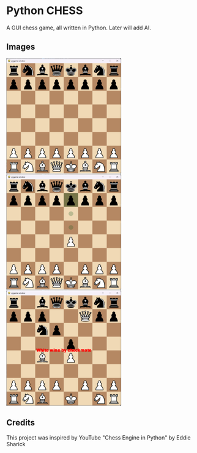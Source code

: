 # Python CHESS
A GUI chess game, all written in Python. 
Later will add AI.
<br>

## Images
<img src="https://github.com/tejas-rathi05/Chess-Python/blob/main/Screenshots/1.png" width="300" height="300" />
<img src="https://github.com/tejas-rathi05/Chess-Python/blob/main/Screenshots/2.png" width="300" height="300" />
<img src="https://github.com/tejas-rathi05/Chess-Python/blob/main/Screenshots/3.png" width="300" height="300" />


## Credits
This project was inspired by YouTube "Chess Engine in Python" by Eddie Sharick
